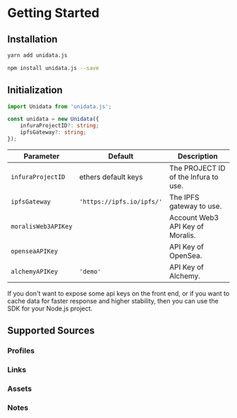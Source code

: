 # Getting Started

## Installation

<CodeGroup>
  <CodeGroupItem title="yarn" active>

```bash
yarn add unidata.js
```

  </CodeGroupItem>

  <CodeGroupItem title="npm">

```bash
npm install unidata.js --save
```

  </CodeGroupItem>
</CodeGroup>

## Initialization

```ts
import Unidata from 'unidata.js';

const unidata = new Unidata({
    infuraProjectID?: string;
    ipfsGateway?: string;
});
```

| Parameter           | Default                   | Description                          |
| ------------------- | ------------------------- | ------------------------------------ |
| `infuraProjectID`   | ethers default keys       | The PROJECT ID of the Infura to use. |
| `ipfsGateway`       | `'https://ipfs.io/ipfs/'` | The IPFS gateway to use.             |
| `moralisWeb3APIKey` |                           | Account Web3 API Key of Moralis.     |
| `openseaAPIKey`     |                           | API Key of OpenSea.                  |
| `alchemyAPIKey`     | `'demo'`                  | API Key of Alchemy.                  |

If you don't want to expose some api keys on the front end, or if you want to cache data for faster response and higher stability, then you can use the SDK for your Node.js project.

## Supported Sources

### Profiles

<Logos type="Profiles" />

### Links

<Logos type="Links" />

### Assets

<Logos type="Assets" />

### Notes

<Logos type="Notes" />
